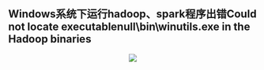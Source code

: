 ## Windows系统下运行hadoop、spark程序出错Could not locate executablenull\bin\winutils.exe in the Hadoop binaries

  <div align="center"><img src="https://github.com/sunnyandgood/BigBata/blob/master/HDFS/img/Windows%E7%B3%BB%E7%BB%9F%E4%B8%8B%E8%BF%90%E8%A1%8Chadoop%E3%80%81spark%E7%A8%8B%E5%BA%8F%E5%87%BA%E9%94%99Could%20not%20locate%20executablenullbinwinutils.exe%20in%20the%20Hadoop%20binaries.png"/></div>
